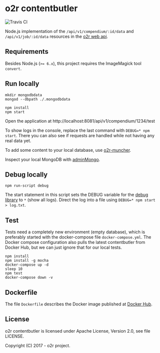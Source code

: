 # o2r contentbutler

![Travis CI](https://api.travis-ci.org/o2r-project/o2r-contentbutler.svg)

Node.js implementation of the `/api/v1/compendium/:id/data` and `/api/v1/job/:id/data` resources in the [o2r web api](http://o2r.info/o2r-web-api).

## Requirements

Besides Node.js (`>= 6.x`), this project requires the ImageMagick tool `convert`.

## Run locally

```
mkdir mongodbdata
mongod --dbpath ./.mongodbdata

npm install
npm start
```

Open the application at http://localhost:8081/api/v1/compendium/1234/test

To show logs in the console, replace the last command with `DEBUG=* npm start`. There you can also see if requests are handled while not having any real data yet.

To add some content to your local database, use [o2r-muncher](https://github.com/o2r-project/o2r-muncher).

Inspect your local MongoDB with [adminMongo](https://mrvautin.com/adminmongo/).

## Debug locally

```
npm run-script debug
```

The start statement in this script sets the DEBUG variable for the [debug library](https://www.npmjs.com/package/debug) to `*` (show all logs).
Direct the log into a file using `DEBUG=* npm start > log.txt`.

## Test

Tests need a completely new environment (empty database), which is preferably started with the docker-compose file `docker-compose.yml`. The Docker compose configuration also pulls the latest contentbutler from Docker Hub, but we can just ignore that for our local tests.

```
npm install
npm install -g mocha
docker-compose up -d
sleep 10
npm test
docker-compose down -v
```

## Dockerfile

The file `Dockerfile` describes the Docker image published at [Docker Hub](https://hub.docker.com/r/o2rproject/o2r-contentbutler/).

## License

o2r contentbutler is licensed under Apache License, Version 2.0, see file LICENSE.

Copyright (C) 2017 - o2r project.
